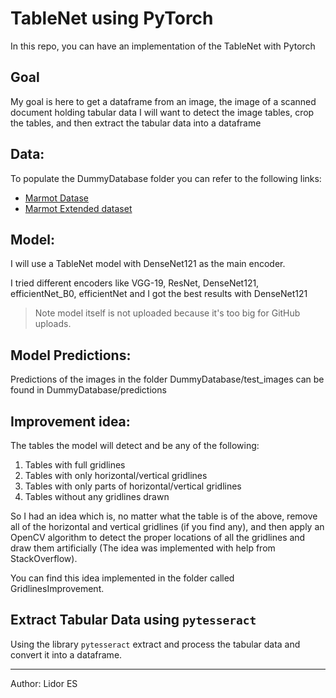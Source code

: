 # TableNet using PyTorch

In this repo, you can have an implementation of the TableNet with Pytorch

## Goal

My goal is here to get a dataframe from an image, the image of a scanned document holding tabular data I will want to detect the image tables, crop the tables, and then extract the tabular data into a dataframe

## Data:

To populate the DummyDatabase folder you can refer to the following links:
 - [Marmot Datase](https://www.icst.pku.edu.cn/cpdp/docs/20190424190300041510.zip)
 - [Marmot Extended dataset](https://drive.google.com/drive/folders/1QZiv5RKe3xlOBdTzuTVuYRxixemVIODp)

## Model:

I will use a TableNet model with DenseNet121 as the main encoder.

I tried different encoders like VGG-19, ResNet, DenseNet121, efficientNet_B0, efficientNet and I got the best results with DenseNet121

> Note model itself is not uploaded because it's too big for GitHub uploads.

## Model Predictions:

Predictions of the images in the folder DummyDatabase/test_images can be found in DummyDatabase/predictions

## Improvement idea:

The tables the model will detect and be any of the following:
1) Tables with full gridlines
2) Tables with only horizontal/vertical gridlines
3) Tables with only parts of horizontal/vertical gridlines
4) Tables without any gridlines drawn

So I had an idea which is, no matter what the table is of the above, remove all of the horizontal and vertical gridlines (if you find any), and then apply an OpenCV algorithm to detect the proper locations of all the gridlines and draw them artificially (The idea was implemented with help from StackOverflow).

You can find this idea implemented in the folder called GridlinesImprovement.

## Extract Tabular Data using `pytesseract`

Using the library `pytesseract` extract and process the tabular data and convert it into a dataframe.

_____________________________________________________________________________________________________________________________________

Author: Lidor ES
